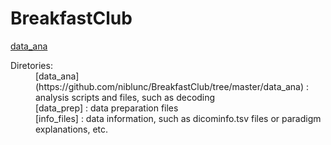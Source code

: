 # BreakfastClub
[data_ana](https://github.com/niblunc/BreakfastClub/tree/master/data_ana)
<dl>
    <dt>Diretories:</dt>   
    <dd> [data_ana](https://github.com/niblunc/BreakfastClub/tree/master/data_ana)  : analysis scripts and files, such as decoding<br/>
        [data_prep]   : data preparation files <br/> 
        [info_files]  : data information, such as dicominfo.tsv files or paradigm explanations, etc.</dd><br/>
    </dl>
